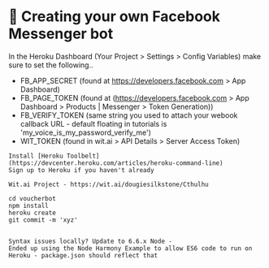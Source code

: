 # 🤖 Creating your own Facebook Messenger bot

In the Heroku Dashboard (Your Project > Settings > Config Variables) make sure to set the following..

 * FB_APP_SECRET (found at https://developers.facebook.com > App Dashboard)
 * FB_PAGE_TOKEN (found at (https://developers.facebook.com > App Dashboard > Products | Messenger > Token Generation))
 * FB_VERIFY_TOKEN (same string you used to attach your webook callback URL - default floating in tutorials is 'my_voice_is_my_password_verify_me')
 * WIT_TOKEN (found in wit.ai > API Details > Server Access Token)



``` 
Install [Heroku Toolbelt](https://devcenter.heroku.com/articles/heroku-command-line)
Sign up to Heroku if you haven't already

Wit.ai Project - https://wit.ai/dougiesilkstone/Cthulhu

cd voucherbot
npm install
heroku create
git commit -m 'xyz'


Syntax issues locally? Update to 6.6.x Node - 
Ended up using the Node Harmony Example to allow ES6 code to run on Heroku - package.json should reflect that
```



